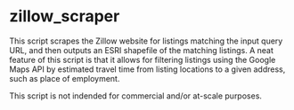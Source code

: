 # zillow_scraper
This script scrapes the Zillow website for listings matching the input query URL, and then outputs an ESRI shapefile of the matching listings. 
A neat feature of this script is that it allows for filtering listings using the Google Maps API by estimated travel time from listing locations to a given address, 
such as place of employment.

This script is not indended for commercial and/or at-scale purposes.
